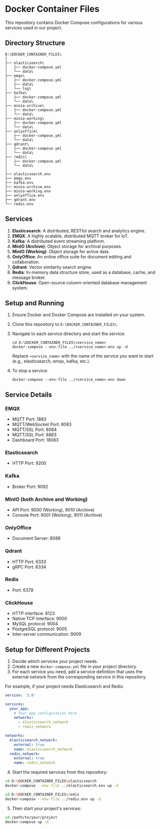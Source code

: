 # Docker Container Files

This repository contains Docker Compose configurations for various services used in our project.

## Directory Structure

```
D:\DOCKER_CONTAINER_FILES\
│
├── elasticsearch\
│   ├── docker-compose.yml
│   └── data\
├── emqx\
│   ├── docker-compose.yml
│   ├── data\
│   └── log\
├── kafka\
│   ├── docker-compose.yml
│   └── data\
├── minio-archive\
│   ├── docker-compose.yml
│   └── data\
├── minio-working\
│   ├── docker-compose.yml
│   └── data\
├── onlyoffice\
│   ├── docker-compose.yml
│   └── data\
├── qdrant\
│   ├── docker-compose.yml
│   └── data\
├── redis\
│   ├── docker-compose.yml
│   └── data\
│
├── elasticsearch.env
├── emqx.env
├── kafka.env
├── minio-archive.env
├── minio-working.env
├── onlyoffice.env
├── qdrant.env
└── redis.env
```

## Services

1. **Elasticsearch**: A distributed, RESTful search and analytics engine.
2. **EMQX**: A highly scalable, distributed MQTT broker for IoT.
3. **Kafka**: A distributed event streaming platform.
4. **MinIO (Archive)**: Object storage for archival purposes.
5. **MinIO (Working)**: Object storage for active data.
6. **OnlyOffice**: An online office suite for document editing and collaboration.
7. **Qdrant**: Vector similarity search engine.
8. **Redis**: In-memory data structure store, used as a database, cache, and message broker.
9. **ClickHouse**: Open-source column-oriented database management system.

## Setup and Running

1. Ensure Docker and Docker Compose are installed on your system.
2. Clone this repository to `D:\DOCKER_CONTAINER_FILES\`.
3. Navigate to each service directory and start the service:

   ```
   cd D:\DOCKER_CONTAINER_FILES\<service_name>
   docker-compose --env-file ../<service_name>.env up -d
   ```

   Replace `<service_name>` with the name of the service you want to start (e.g., elasticsearch, emqx, kafka, etc.).

4. To stop a service:

   ```
   docker-compose --env-file ../<service_name>.env down
   ```

## Service Details

### EMQX
- MQTT Port: 1883
- MQTT/WebSocket Port: 8083
- MQTT/SSL Port: 8084
- MQTT/SSL Port: 8883
- Dashboard Port: 18083

### Elasticsearch
- HTTP Port: 9200

### Kafka
- Broker Port: 9092

### MinIO (both Archive and Working)
- API Port: 9000 (Working), 9010 (Archive)
- Console Port: 9001 (Working), 9011 (Archive)

### OnlyOffice
- Document Server: 8088

### Qdrant
- HTTP Port: 6333
- gRPC Port: 6334

### Redis
- Port: 6379

### ClickHouse
- HTTP interface: 8123
- Native TCP interface: 9000
- MySQL protocol: 9004
- PostgreSQL protocol: 9005
- Inter-server communication: 9009

## Setup for Different Projects

1. Decide which services your project needs.
2. Create a new `docker-compose.yml` file in your project directory.
3. For each service you need, add a service definition that uses the external network from the corresponding service in this repository.

For example, if your project needs Elasticsearch and Redis:

```yaml
version: '3.8'

services:
  your_app:
    # Your app configuration here
    networks:
      - elasticsearch_network
      - redis_network

networks:
  elasticsearch_network:
    external: true
    name: elasticsearch_network
  redis_network:
    external: true
    name: redis_network
```

4. Start the required services from this repository:

```bash
cd D:\DOCKER_CONTAINER_FILES\elasticsearch
docker-compose --env-file ../elasticsearch.env up -d

cd D:\DOCKER_CONTAINER_FILES\redis
docker-compose --env-file ../redis.env up -d
```

5. Then start your project's services:

```bash
cd /path/to/your/project
docker-compose up -d
```